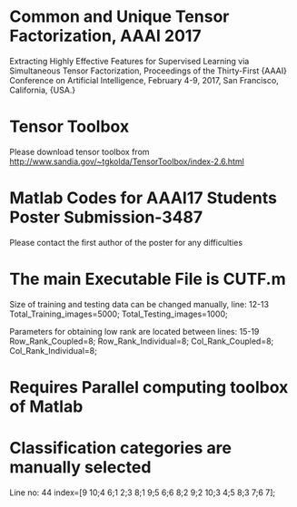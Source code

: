# Common and Unique Tensor Factorization, AAAI 2017 
Extracting Highly Effective Features for Supervised Learning via Simultaneous Tensor Factorization, Proceedings of the Thirty-First {AAAI} Conference on Artificial Intelligence, February 4-9, 2017, San Francisco, California, {USA.}

# Tensor Toolbox
Please download tensor toolbox from http://www.sandia.gov/~tgkolda/TensorToolbox/index-2.6.html

# Matlab Codes for AAAI17 Students Poster Submission-3487
Please contact the first author of the poster for any difficulties

# The main Executable File is CUTF.m

Size of training and testing data can be changed manually, line: 12-13
Total_Training_images=5000;
Total_Testing_images=1000;


Parameters for obtaining low rank are located between lines: 15-19
Row_Rank_Coupled=8;
Row_Rank_Individual=8;
Col_Rank_Coupled=8;
Col_Rank_Individual=8;

# Requires Parallel computing toolbox of Matlab

# Classification categories are manually selected 
Line no: 44
index=[9 10;4 6;1 2;3 8;1 9;5 6;6 8;2 9;2 10;3 4;5 8;3 7;6 7];
